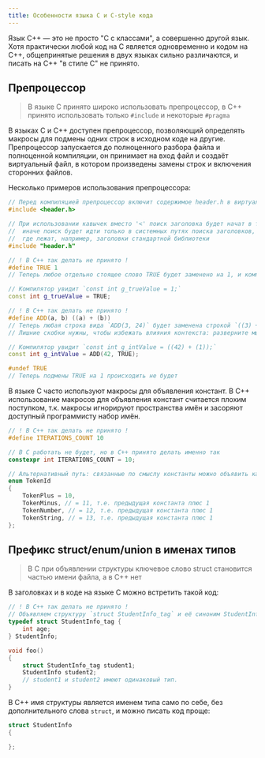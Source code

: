 ```yaml
---
title: Особенности языка C и C-style кода
---
```


Язык C++ — это не просто "C с классами", а совершенно другой язык. Хотя практически любой код на C является одновременно и кодом на C++, общепринятые решения в двух языках сильно различаются, и писать на C++ "в стиле C" не принято.

## Препроцессор

>В языке C принято широко использовать препроцессор, в C++ принято использовать только `#include` и некоторые `#pragma`

В языках C и C++ доступен препроцессор, позволяющий определять макросы для подмены одних строк в исходном коде на другие. Препроцессор запускается до полноценного разбора файла и полноценной компиляции, он принимает на вход файл и создаёт виртуальный файл, в котором произведены замены строк и включения сторонних файлов.

Несколько примеров использования препроцессора:

```cpp
// Перед компиляцией препроцессор включит содержимое header.h в виртуальный образ текущего файла
#include <header.h>

// При использовании кавычек вместо '<' поиск заголовка будет начат в текущем каталоге,
//  иначе поиск будет идти только в системных путях поиска заголовков,
//  где лежат, например, заголовки стандартной библиотеки
#include "header.h"

// ! В C++ так делать не принято !
#define TRUE 1
// Теперь любое отдельно стоящее слово TRUE будет заменено на 1, и компилятор увидит 1 вместо "TRUE"

// Компилятор увидит `const int g_trueValue = 1;`
const int g_trueValue = TRUE;

// ! В C++ так делать не принято !
#define ADD(a, b) ((a) + (b))
// Теперь любая строка вида `ADD(3, 24)` будет заменена строкой `((3) + (27))`
// Лишние скобки нужны, чтобы избежать влияния контекста: разверните мысленно `ADD(a, b) * c`

// Компилятор увидит `const int g_intValue = ((42) + (1));`
const int g_intValue = ADD(42, TRUE);

#undef TRUE
// Теперь подмены TRUE на 1 происходить не будет
```

В языке C часто используют макросы для объявления констант. В C++ использование макросов для объявления констант считается плохим поступком, т.к. макросы игнорируют пространства имён и засоряют доступный программисту набор имён.

```c
// ! В C++ так делать не принято !
#define ITERATIONS_COUNT 10

// В C работать не будет, но в C++ принято делать именно так
constexpr int ITERATIONS_COUNT = 10;

// Альтернативный путь: связанные по смыслу константы можно объявить как значения enum
enum TokenId
{
    TokenPlus = 10,
    TokenMinus, // = 11, т.е. предыдущая константа плюс 1
    TokenNumber, // = 12, т.е. предыдущая константа плюс 1
    TokenString, // = 13, т.е. предыдущая константа плюс 1
};
```

## Префикс struct/enum/union в именах типов

>В C при объявлении структуры ключевое слово struct становится частью имени файла, а в C++ нет

В заголовках и в коде на языке C можно встретить такой код:

```c
// ! В C++ так делать не принято !
// Объявляем структуру `struct StudentInfo_tag` и её синоним StudentInfo
typedef struct StudentInfo_tag {
    int age;
} StudentInfo;

void foo()
{
    struct StudentInfo_tag student1;
    StudentInfo student2;
    // student1 и student2 имеют одинаковый тип.
}
```

В C++ имя структуры является именем типа само по себе, без дополнительного слова `struct`, и можно писать код проще:

```cpp
struct StudentInfo
{

};
```
